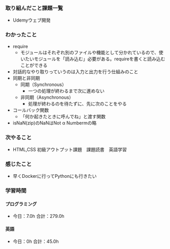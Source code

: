 ### 取り組んだこと課題一覧
- Udemyウェブ開発
### わかったこと
- require
    - モジュールはそれぞれ別のファイルや機能として分かれているので、使いたいモジュールを「読み込む」必要がある。requireを書くと読み込むことができる
- 対話的なやり取りっていうのは入力と出力を行う仕組みのこと
- 同期と非同期
     - 同期（Synchronous）
        - 一つの処理が終わるまで次に進めない
    - 非同期（Asynchronous）
        - 処理が終わるのを待たずに、先に次のことをやる
- コールバック関数
    - 「何か起きたときに呼んでね」と渡す関数
- isNaN(zip)のNaNはNot α Numbermの略 
### 次やること
- HTML,CSS 初級アウトプット課題　課題読書　英語学習
### 感じたこと
- 早くDockerに行ってPythonにも行きたい
### 学習時間
#### プログラミング
- 今日：7.0h 合計：279.0h
#### 英語
- 今日：0h 合計：45.0h